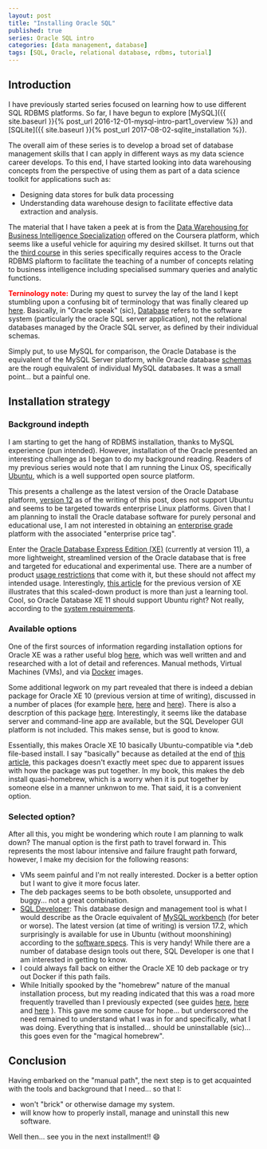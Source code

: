 ```yaml
---
layout: post
title: "Installing Oracle SQL"
published: true
series: Oracle SQL intro
categories: [data management, database]
tags: [SQL, Oracle, relational database, rdbms, tutorial]
---
```


## Introduction

I have previously started series focused on learning how to use different SQL RDBMS platforms. So far, I have begun to explore [MySQL]({{ site.baseurl }}{% post_url 2016-12-01-mysql-intro-part1_overview %}) and [SQLite]({{ site.baseurl }}{% post_url 2017-08-02-sqlite_installation %}).

The overall aim of these series is to develop a broad set of database management skills that I can apply in different ways as my data science career develops. To this end, I have started looking into data warehousing concepts from the perspective of using them as part of a data science toolkit for applications such as:

* Designing data stores for bulk data processing
* Understanding data warehouse design to facilitate effective data extraction and analysis.

The material that I have taken a peek at is from the [Data Warehousing for Business Intelligence Specialization](https://www.coursera.org/specializations/data-warehousing) offered on the Coursera platform, which seems like a useful vehicle for aquiring my desired skillset. It turns out that the [third course](https://www.coursera.org/learn/dwrelational) in this series specifically requires access to the Oracle RDBMS plaftorm to facilitate the teaching of a number of concepts relating to business intelligence including specialised summary queries and analytic functions.

<b style="color:red;">Terninology note:</b> During my quest to survey the lay of the land I kept stumbling upon a confusing bit of terminology that was finally cleared up [here](http://stackoverflow.com/questions/11803190/can-i-have-multiple-databases-on-oracle-express-edition). Basically, in "Oracle speak" (sic), <u>Database</u> refers to the software system (particularly the oracle SQL server application), not the relational databases managed by the Oracle SQL server, as defined by their individual schemas. 

Simply put, to use MySQL for comparison, the Oracle Database is the equivalent of the MySQL Server platform, while Oracle database <u>schemas</u> are the rough equivalent of individual MySQL databases. It was a small point... but a painful one.

## Installation strategy

### Background indepth

I am starting to get the hang of RDBMS installation, thanks to MySQL experience (pun intended). However, installation of the Oracle presented an interesting challenge as I began to do my background reading. Readers of my previous series would note that I am running the Linux OS, specifically [Ubuntu](https://www.ubuntu.com/), which is a well supported open source platform.

This presents a challenge as the latest version of the Oracle Database platform, [version 12](https://docs.oracle.com/database/122/LADBI/operating-system-checklist-for-oracle-database-installation-on-linux.htm#LADBI-GUID-E5C0A90E-7750-45D9-A8BC-C7319ED934F0) as of the writing of this post, does not support Ubuntu and seems to be targeted towards enterprise Linux platforms. Given that I am planning to install the Oracle database software for purely personal and educational use, I am not interested in obtaining an [enterprise grade](https://www.oracle.com/database/enterprise-edition/index.html) platform with the associated "enterprise price tag".

Enter the [Oracle Database Express Edition (XE)](http://www.oracle.com/technetwork/database/database-technologies/express-edition/overview/index.html) (currently at version 11), a more lightweight, streamlined version of the Oracle database that is free and targeted for educational and experimental use. There are a number of product [usage restrictions](http://docs.oracle.com/cd/E17781_01/install.112/e18802/toc.htm#XEINL116) that come with it, but these should not affect my intended usage. Interestingly, [this article](http://www.oracle.com/technetwork/articles/sql/cunningham-database-xe-087516.html) for the previous version of XE illustrates that this scaled-down product is more than just a learning tool. Cool, so Oracle Database XE 11 should support Ubuntu right? Not really, according to the [system requirements](http://docs.oracle.com/cd/E17781_01/install.112/e18802/toc.htm#BABDHJHB).

### Available options

One of the first sources of information regarding installation options for Oracle XE was a rather useful blog [here](http://tuhrig.de/3-ways-of-installing-oracle-xe-11g-on-ubuntu/), which was well written and and researched with a lot of detail and references.
Manual methods, Virtual Machines (VMs), and via [Docker](https://www.docker.com/) images.

Some additional legwork on my part revealed that there is indeed a debian package for Oracle XE 10 (previous version at time of writing), discussed in a number of places (for example [here](http://www.davidpashley.com/articles/oracle-install/), [here](https://www.cyberciti.biz/faq/howto-install-linux-oracle-database-xe-server/) and [here](http://www.oracle.com/technetwork/topics/linux/xe-on-kubuntu-087822.html)). There is also a descrption of this package [here](https://oss.oracle.com/debian/dists/unstable/non-free/binary-i386/Packages). Interestingly, it seems like the database server and command-line app are available, but the SQL Developer GUI platform is not included. This makes sense, but is good to know. 

Essentially, this makes Oracle XE 10 basically Ubuntu-compatible via *.deb file-based install. I say "basically" because as detailed at the end of [this article](http://www.davidpashley.com/articles/oracle-install/#idp52304), this packages doesn't exactly meet spec due to apparent issues with how the package was put together. In my book, this makes the deb install quasi-homebrew, which is a worry when it is put together by someone else in a manner unknwon to me. That said, it is a convenient option.

### Selected option?

After all this, you might be wondering which route I am planning to walk down? The manual option is the first path to travel forward in. This represents the most labour intensive and failure fraught path forward, however, I make my decision for the following reasons:

* VMs seem painful and I'm not really interested. Docker is a better option but I want to give it more focus later.
* The deb packages seems to be both obsolete, unsupported and buggy... not a great combination.
* [SQL Developer](http://www.oracle.com/technetwork/developer-tools/sql-developer/overview/index.html): This database design and management tool is what I would describe as the Oracle equivalent of [MySQL workbench](https://www.mysql.com/products/workbench/) (for beter or worse). The latest version (at time of writing) is version 17.2, which surprisingly is available for use in Ubuntu (without moonshining) according to the [software specs](http://docs.oracle.com/database/sql-developer-17.2/RPTIG/installing-sql-developer.htm#GUID-16F0A7C3-6EC1-4176-9B15-FE4AA8D70D5F__BABICFGA). This is very handy! While there are a number of database design tools out there, SQL Developer is one that I am interested in getting to know.
* I could always fall back on either the Oracle XE 10 deb package or try out Docker if this path fails.
* While Initially spooked by the "homebrew" nature of the manual installation process, but my reading indicated that this was a road more frequently travelled than I previously expected (see guides [here](https://community.oracle.com/thread/2229554), 
[here](https://askubuntu.com/questions/566734/how-to-install-oracle-11gr2-on-ubuntu-14-04) and [here](https://mariadb.com/kb/en/mariadb/oracle-xe-112-and-mariadb-101-integration-on-ubuntu-1404-and-debian-systems/)
). This gave me some cause for hope... but underscored the need remained to understand what I was in for and specifically, what I was doing. Everything that is installed... should be uninstallable (sic)... this goes even for the "magical homebrew".

## Conclusion

Having embarked on the "manual path", the next step is to get acquainted with the tools and background that I need... so that I:

* won't "brick" or otherwise damage my system.
* will know how to properly install, manage and uninstall this new software.

Well then... see you in the next installment!! :smile:
